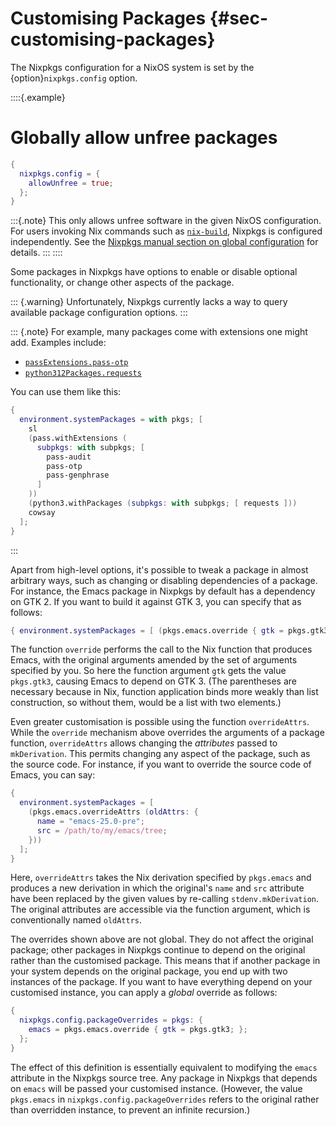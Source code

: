# Customising Packages {#sec-customising-packages}

The Nixpkgs configuration for a NixOS system is set by the {option}`nixpkgs.config` option.

::::{.example}
# Globally allow unfree packages

```nix
{
  nixpkgs.config = {
    allowUnfree = true;
  };
}
```

:::{.note}
This only allows unfree software in the given NixOS configuration.
For users invoking Nix commands such as [`nix-build`](https://nixos.org/manual/nix/stable/command-ref/nix-build), Nixpkgs is configured independently.
See the [Nixpkgs manual section on global configuration](https://nixos.org/manual/nixpkgs/unstable/#chap-packageconfig) for details.
:::
::::

<!-- TODO(@fricklerhandwerk)
all of the following should go to the Nixpkgs manual, it has nothing to do with NixOS
-->

Some packages in Nixpkgs have options to enable or disable optional functionality, or change other aspects of the package.

::: {.warning}
Unfortunately, Nixpkgs currently lacks a way to query available package configuration options.
:::

::: {.note}
For example, many packages come with extensions one might add.
Examples include:
- [`passExtensions.pass-otp`](https://search.nixos.org/packages?query=passExtensions.pass-otp)
- [`python312Packages.requests`](https://search.nixos.org/packages?query=python312Packages.requests)

You can use them like this:
```nix
{
  environment.systemPackages = with pkgs; [
    sl
    (pass.withExtensions (
      subpkgs: with subpkgs; [
        pass-audit
        pass-otp
        pass-genphrase
      ]
    ))
    (python3.withPackages (subpkgs: with subpkgs; [ requests ]))
    cowsay
  ];
}
```
:::

Apart from high-level options, it's possible to tweak a package in
almost arbitrary ways, such as changing or disabling dependencies of a
package. For instance, the Emacs package in Nixpkgs by default has a
dependency on GTK 2. If you want to build it against GTK 3, you can
specify that as follows:

```nix
{ environment.systemPackages = [ (pkgs.emacs.override { gtk = pkgs.gtk3; }) ]; }
```

The function `override` performs the call to the Nix function that
produces Emacs, with the original arguments amended by the set of
arguments specified by you. So here the function argument `gtk` gets the
value `pkgs.gtk3`, causing Emacs to depend on GTK 3. (The parentheses
are necessary because in Nix, function application binds more weakly
than list construction, so without them,
[](#opt-environment.systemPackages)
would be a list with two elements.)

Even greater customisation is possible using the function
`overrideAttrs`. While the `override` mechanism above overrides the
arguments of a package function, `overrideAttrs` allows changing the
*attributes* passed to `mkDerivation`. This permits changing any aspect
of the package, such as the source code. For instance, if you want to
override the source code of Emacs, you can say:

```nix
{
  environment.systemPackages = [
    (pkgs.emacs.overrideAttrs (oldAttrs: {
      name = "emacs-25.0-pre";
      src = /path/to/my/emacs/tree;
    }))
  ];
}
```

Here, `overrideAttrs` takes the Nix derivation specified by `pkgs.emacs`
and produces a new derivation in which the original's `name` and `src`
attribute have been replaced by the given values by re-calling
`stdenv.mkDerivation`. The original attributes are accessible via the
function argument, which is conventionally named `oldAttrs`.

The overrides shown above are not global. They do not affect the
original package; other packages in Nixpkgs continue to depend on the
original rather than the customised package. This means that if another
package in your system depends on the original package, you end up with
two instances of the package. If you want to have everything depend on
your customised instance, you can apply a *global* override as follows:

```nix
{
  nixpkgs.config.packageOverrides = pkgs: {
    emacs = pkgs.emacs.override { gtk = pkgs.gtk3; };
  };
}
```

The effect of this definition is essentially equivalent to modifying the
`emacs` attribute in the Nixpkgs source tree. Any package in Nixpkgs
that depends on `emacs` will be passed your customised instance.
(However, the value `pkgs.emacs` in `nixpkgs.config.packageOverrides`
refers to the original rather than overridden instance, to prevent an
infinite recursion.)
